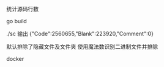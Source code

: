 统计源码行数 

go build 

./sc 
输出 
{"Code":2560655,"Blank":223920,"Comment":0}

默认排除了隐藏文件及文件夹 
使用魔法数识别二进制文件并排除

docker
